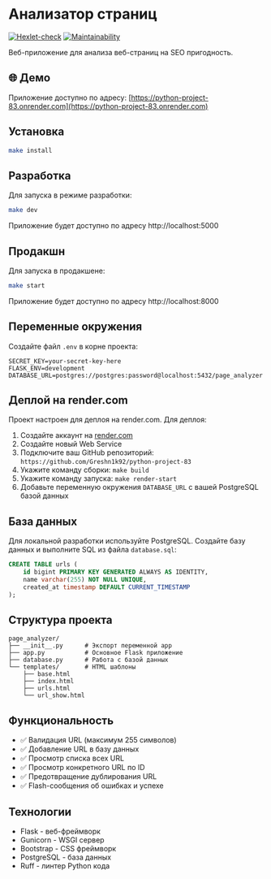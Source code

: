 # Анализатор страниц

[![Hexlet-check](https://github.com/Greshn1k92/python-project-83/actions/workflows/hexlet-check.yml/badge.svg)](https://github.com/Greshn1k92/python-project-83/actions/workflows/hexlet-check.yml)
[![Maintainability](https://api.codeclimate.com/v1/badges/a1a2b38b7f3a/maintainability)](https://codeclimate.com/github/Greshn1k92/python-project-83)

Веб-приложение для анализа веб-страниц на SEO пригодность.

## 🌐 Демо

Приложение доступно по адресу: [https://python-project-83.onrender.com](https://python-project-83.onrender.com)

## Установка

```bash
make install
```

## Разработка

Для запуска в режиме разработки:

```bash
make dev
```

Приложение будет доступно по адресу http://localhost:5000

## Продакшн

Для запуска в продакшене:

```bash
make start
```

Приложение будет доступно по адресу http://localhost:8000

## Переменные окружения

Создайте файл `.env` в корне проекта:

```
SECRET_KEY=your-secret-key-here
FLASK_ENV=development
DATABASE_URL=postgres://postgres:password@localhost:5432/page_analyzer
```

## Деплой на render.com

Проект настроен для деплоя на render.com. Для деплоя:

1. Создайте аккаунт на [render.com](https://render.com)
2. Создайте новый Web Service
3. Подключите ваш GitHub репозиторий: `https://github.com/Greshn1k92/python-project-83`
4. Укажите команду сборки: `make build`
5. Укажите команду запуска: `make render-start`
6. Добавьте переменную окружения `DATABASE_URL` с вашей PostgreSQL базой данных

## База данных

Для локальной разработки используйте PostgreSQL. Создайте базу данных и выполните SQL из файла `database.sql`:

```sql
CREATE TABLE urls (
    id bigint PRIMARY KEY GENERATED ALWAYS AS IDENTITY,
    name varchar(255) NOT NULL UNIQUE,
    created_at timestamp DEFAULT CURRENT_TIMESTAMP
);
```

## Структура проекта

```
page_analyzer/
├── __init__.py      # Экспорт переменной app
├── app.py           # Основное Flask приложение
├── database.py      # Работа с базой данных
└── templates/       # HTML шаблоны
    ├── base.html
    ├── index.html
    ├── urls.html
    └── url_show.html
```

## Функциональность

- ✅ Валидация URL (максимум 255 символов)
- ✅ Добавление URL в базу данных
- ✅ Просмотр списка всех URL
- ✅ Просмотр конкретного URL по ID
- ✅ Предотвращение дублирования URL
- ✅ Flash-сообщения об ошибках и успехе

## Технологии

- Flask - веб-фреймворк
- Gunicorn - WSGI сервер
- Bootstrap - CSS фреймворк
- PostgreSQL - база данных
- Ruff - линтер Python кода